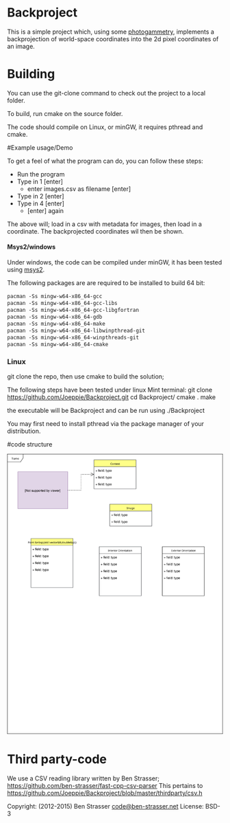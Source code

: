 # Backproject

This is a simple project which, using some [photogammetry](https://en.wikipedia.org/wiki/Photogrammetry), implements a backprojection of world-space coordinates into the 2d pixel coordinates of an image.



# Building
You can use the git-clone command to check out the project to a local folder.

To build, run cmake on the source folder.

The code should compile on Linux, or minGW, it requires pthread and cmake.

#Example usage/Demo

To get a feel of what the program can do, you can follow these steps:

- Run the program
- Type in 1 [enter] 
    - enter images.csv as filename [enter] 
- Type in 2 [enter]
- Type in 4 [enter]
    - [enter]  again

The above will; load in a csv with metadata for images, then load in a coordinate.
The backprojected coordinates wil then be shown.
    
 
#### Msys2/windows
Under windows, the code can be compiled under minGW, it has been tested using [msys2](http://www.msys2.org/).


The following packages are are required to be installed to build 64 bit:

    pacman -Ss mingw-w64-x86_64-gcc
    pacman -Ss mingw-w64-x86_64-gcc-libs
    pacman -Ss mingw-w64-x86_64-gcc-libgfortran
    pacman -Ss mingw-w64-x86_64-gdb
    pacman -Ss mingw-w64-x86_64-make
    pacman -Ss mingw-w64-x86_64-libwinpthread-git
    pacman -Ss mingw-w64-x86_64-winpthreads-git
    pacman -Ss mingw-w64-x86_64-cmake


### Linux
 git clone the repo, then use cmake to build the solution;
 
 The following steps have been tested under linux Mint terminal:
     git clone https://github.com/Joeppie/Backproject.git
     cd Backproject/
     cmake .
     make
 
 the executable will be Backproject and can be run using  ./Backproject
 
 You may first need to install pthread via the package manager of your distribution.
 
#code structure

![Class Diagram SVG](https://github.com/Joeppie/Backproject/blob/master/Class%20Diagram.svg)

# Third party-code

We use a CSV reading library written by Ben Strasser; https://github.com/ben-strasser/fast-cpp-csv-parser
This pertains to https://github.com/Joeppie/Backproject/blob/master/thirdparty/csv.h

Copyright: (2012-2015) Ben Strasser <code@ben-strasser.net>
License: BSD-3

